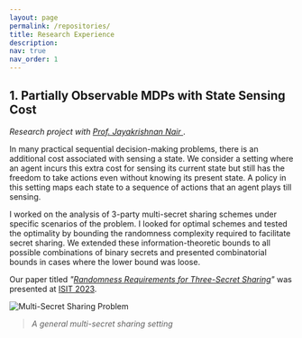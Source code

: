 ```yaml
---
layout: page
permalink: /repositories/
title: Research Experience
description: 
nav: true
nav_order: 1
---
```


## 1. Partially Observable MDPs with State Sensing Cost 
_Research project with [Prof. Jayakrishnan Nair ](https://www.ee.iitb.ac.in/~jayakrishnan.nair/)_.  

In many practical sequential decision-making problems, there is an additional cost associated with sensing a state. We consider a setting where an agent incurs this extra cost for sensing its current state but still has the freedom to take actions even without knowing its present state. A policy in this setting maps each state to a sequence of actions that an agent plays till sensing.


I worked on the analysis of 3-party multi-secret sharing schemes under specific scenarios of the problem. I looked for optimal schemes and tested the optimality by bounding the randomness complexity required to facilitate secret sharing. We extended these information-theoretic bounds to all possible combinations of binary secrets and presented combinatorial bounds in cases where the lower bound was loose.  

Our paper titled *"[Randomness Requirements for Three-Secret Sharing](https://doi.org/10.1109/ISIT54713.2023.10206455)"* was presented at [ISIT 2023](https://isit2023.org/). 

![Multi-Secret Sharing Problem](/images/SecretSharing.jpg)  
> *A general multi-secret sharing setting*
